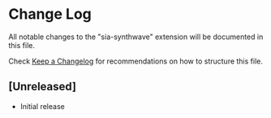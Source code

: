 # Change Log

All notable changes to the "sia-synthwave" extension will be documented in this file.

Check [Keep a Changelog](http://keepachangelog.com/) for recommendations on how to structure this file.

## [Unreleased]

- Initial release
